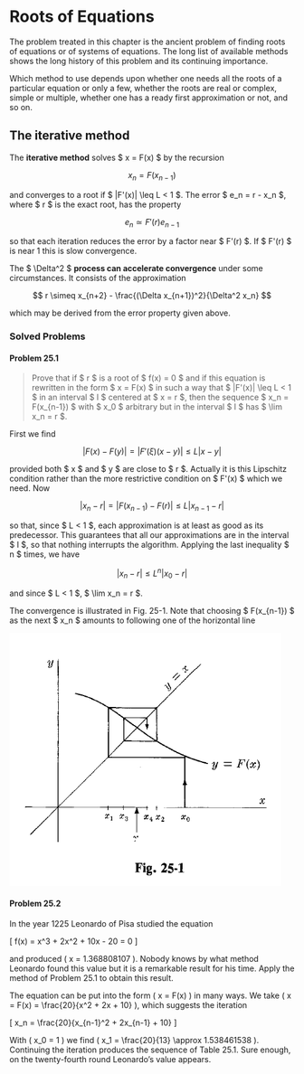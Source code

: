 # Roots of Equations

The problem treated in this chapter is the ancient problem of finding roots of equations or of systems of equations. The long list of available methods shows the long history of this problem and its continuing importance.

Which method to use depends upon whether one needs all the roots of a particular equation or only a few, whether the roots are real or complex, simple or multiple, whether one has a ready first approximation or not, and so on.

## The iterative method

The **iterative method** solves $ x = F(x) $ by the recursion

$$
x_n = F(x_{n-1})
$$

and converges to a root if $ |F'(x)| \leq L < 1 $. The error $ e_n = r - x_n $, where $ r $ is the exact root, has the property

$$
e_n \simeq F'(r) e_{n-1}
$$

so that each iteration reduces the error by a factor near $ F'(r) $. If $ F'(r) $ is near 1 this is slow convergence.

The $ \Delta^2 $ **process can accelerate convergence** under some circumstances. It consists of the approximation

$$
r \simeq x_{n+2} - \frac{(\Delta x_{n+1})^2}{\Delta^2 x_n}
$$

which may be derived from the error property given above.

### Solved Problems

#### Problem 25.1

 > Prove that if $ r $ is a root of $ f(x) = 0 $ and if this equation is rewritten in the form $ x = F(x) $ in such a way that $ |F'(x)| \leq L < 1 $ in an interval $ I $ centered at $ x = r $, then the sequence $ x_n = F(x_{n-1}) $ with $ x_0 $ arbitrary but in the interval $ I $ has $ \lim x_n = r $.

First we find

$$
|F(x) - F(y)| = |F'(\xi)(x - y)| \leq L |x - y|
$$

provided both $ x $ and $ y $ are close to $ r $. Actually it is this Lipschitz condition rather than the more restrictive condition on $ F'(x) $ which we need. Now

$$
|x_n - r| = |F(x_{n-1}) - F(r)| \leq L |x_{n-1} - r|
$$

so that, since $ L < 1 $, each approximation is at least as good as its predecessor. This guarantees that all our approximations are in the interval $ I $, so that nothing interrupts the algorithm. Applying the last inequality $ n $ times, we have

$$
|x_n - r| \leq L^n |x_0 - r|
$$

and since $ L < 1 $, $ \lim x_n = r $.

The convergence is illustrated in Fig. 25-1. Note that choosing $ F(x_{n-1}) $ as the next $ x_n $ amounts to following one of the horizontal line

![Graphical illustration of the fixed-point iteration method](fig25-2.png)

#### Problem 25.2

In the year 1225 Leonardo of Pisa studied the equation

\[
f(x) = x^3 + 2x^2 + 10x - 20 = 0
\]

and produced \( x = 1.368808107 \). Nobody knows by what method Leonardo found this value but it is a remarkable result for his time. Apply the method of Problem 25.1 to obtain this result.

The equation can be put into the form \( x = F(x) \) in many ways. We take \( x = F(x) = \frac{20}{x^2 + 2x + 10} \), which suggests the iteration

\[
x_n = \frac{20}{x_{n-1}^2 + 2x_{n-1} + 10}
\]

With \( x_0 = 1 \) we find \( x_1 = \frac{20}{13} \approx 1.538461538 \). Continuing the iteration produces the sequence of Table 25.1. Sure enough, on the twenty-fourth round Leonardo’s value appears.
